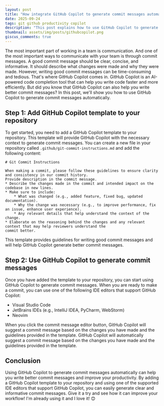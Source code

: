 ```yaml
---
layout: post
title: "How integrate GitHub Copilot to generate commit messages automatically?"
date: 2025-09-24
tags: git github productivity copilot
description: "This post explains how to use GitHub Copilot to generate commit messages automatically, improving productivity and ensuring clear commit history."
thumbnail: assets/img/posts/githubcopilot.png
giscus_comments: true
---
```


The most important part of working in a team is communication. And one of the most important ways to communicate with your team is through commit messages. 
A good commit message should be clear, concise, and informative. It should describe what changes were made and why they were made.
However, writing good commit messages can be time-consuming and tedious.
That's where GitHub Copilot comes in. GitHub Copilot is an AI-powered code completion tool that can help you write code faster and more efficiently. 
But did you know that GitHub Copilot can also help you write better commit messages? In this post, we'll show you how to
use GitHub Copilot to generate commit messages automatically.

## Step 1: Add GitHub Copilot template to your repository

To get started, you need to add a GitHub Copilot template to your repository. This template will provide GitHub Copilot with the necessary context to generate commit messages.
You can create a new file in your repository called `.github/git-commit-instructions.md` and add the following content:
```
# Git Commit Instructions

When making a commit, please follow these guidelines to ensure clarity and consistency in our commit history.
Provide description in the commit message.
* Describe the changes made in the commit and intended impact on the codebase in new lines.
* Make sure to include:
    * What was changed (e.g., added feature, fixed bug, updated documentation).
    * Why the change was necessary (e.g., to improve performance, fix an issue, enhance user experience).
    * Any relevant details that help understand the context of the change.
* Elaborate on the reasoning behind the changes and any relevant context that may help reviewers understand the
commit better.
```

This template provides guidelines for writing good commit messages and will help GitHub Copilot generate better commit messages.
## Step 2: Use GitHub Copilot to generate commit messages

Once you have added the template to your repository, you can start using GitHub Copilot to generate commit messages.
When you are ready to make a commit, you can use one of the following IDE editors that support GitHub Copilot:
- Visual Studio Code
- JetBrains IDEs (e.g., IntelliJ IDEA, PyCharm, WebStorm)
- Neovim

When you click the commit message editor button, GitHub Copilot will suggest a commit message based on the changes 
you have made and the guidelines provided in the template. GitHub Copilot will automatically suggest a commit message based on 
the changes you have made and the guidelines provided in the template.

## Conclusion

Using GitHub Copilot to generate commit messages automatically can help you write better commit messages and improve your productivity.
By adding a GitHub Copilot template to your repository and using one of the supported IDE editors
that support GitHub Copilot, you can easily generate clear and informative commit messages.
Give it a try and see how it can improve your workflow!
I'm already using it and I love it! 😊
